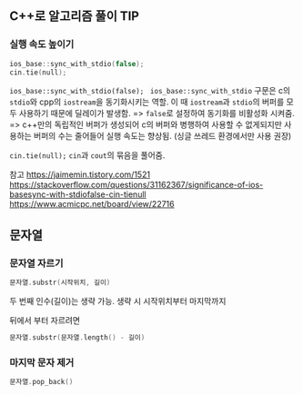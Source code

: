 ## C++로 알고리즘 풀이 TIP
### 실행 속도 높이기
```c++
ios_base::sync_with_stdio(false); 
cin.tie(null); 
```

`ios_base::sync_with_stdio(false); `
`ios_base::sync_with_stdio` 구문은 c의 `stdio`와 cpp의 `iostream`을 동기화시키는 역할. 
이 때 `iostream`과 `stdio`의 버퍼를 모두 사용하기 때문에 딜레이가 발생함.
=> `false`로 설정하여 동기화를 비활성화 시켜줌.
=> c++만의 독립적인 버퍼가 생성되어 c의 버퍼와 병행하여 사용할 수 없게되지만 사용하는 버퍼의 수는 줄어들어 실행 속도는 향상됨. (싱글 쓰레드 환경에서만 사용 권장)

`cin.tie(null);`
`cin`과 `cout`의 묶음을 풀어줌.

참고 
https://jaimemin.tistory.com/1521
https://stackoverflow.com/questions/31162367/significance-of-ios-basesync-with-stdiofalse-cin-tienull
https://www.acmicpc.net/board/view/22716

## 문자열
### 문자열 자르기
```cpp
문자열.substr(시작위치, 길이)
```
두 번째 인수(길이)는 생략 가능. 생략 시 시작위치부터 마지막까지 

뒤에서 부터 자르려면 
```cpp
문자열.substr(문자열.length() - 길이)
```

### 마지막 문자 제거
```cpp
문자열.pop_back()
```